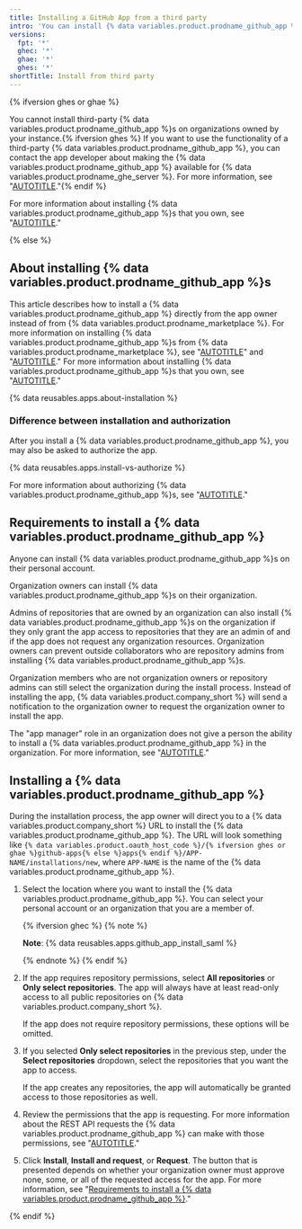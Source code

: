 ```yaml
---
title: Installing a GitHub App from a third party
intro: 'You can install {% data variables.product.prodname_github_app %}s directly from the app owner to use on your personal account or organizations.'
versions:
  fpt: '*'
  ghec: '*'
  ghae: '*'
  ghes: '*'
shortTitle: Install from third party
---
```


{% ifversion ghes or ghae %}

You cannot install third-party {% data variables.product.prodname_github_app %}s on organizations owned by your instance.{% ifversion ghes %} If you want to use the functionality of a third-party {% data variables.product.prodname_github_app %}, you can contact the app developer about making the {% data variables.product.prodname_github_app %} available for {% data variables.product.prodname_ghe_server %}. For more information, see "[AUTOTITLE](/apps/sharing-github-apps/making-your-github-app-available-for-github-enterprise-server)."{% endif %}

For more information about installing {% data variables.product.prodname_github_app %}s that you own, see "[AUTOTITLE](/apps/maintaining-github-apps/installing-your-own-github-app)."

{% else %}

## About installing {% data variables.product.prodname_github_app %}s

This article describes how to install a {% data variables.product.prodname_github_app %} directly from the app owner instead of from {% data variables.product.prodname_marketplace %}. For more information on installing {% data variables.product.prodname_github_app %}s from {% data variables.product.prodname_marketplace %}, see "[AUTOTITLE](/apps/using-github-apps/installing-a-github-app-in-your-personal-account)" and "[AUTOTITLE](/apps/using-github-apps/installing-a-github-app-in-your-organization)." For more information about installing {% data variables.product.prodname_github_app %}s that you own, see "[AUTOTITLE](/apps/maintaining-github-apps/installing-your-own-github-app)."

{% data reusables.apps.about-installation %}

### Difference between installation and authorization

After you install a {% data variables.product.prodname_github_app %}, you may also be asked to authorize the app.

{% data reusables.apps.install-vs-authorize %}

For more information about authorizing {% data variables.product.prodname_github_app %}s, see "[AUTOTITLE](/apps/using-github-apps/authorizing-github-apps)."

## Requirements to install a {% data variables.product.prodname_github_app %}

Anyone can install {% data variables.product.prodname_github_app %}s on their personal account.

Organization owners can install {% data variables.product.prodname_github_app %}s on their organization.

Admins of repositories that are owned by an organization can also install {% data variables.product.prodname_github_app %}s on the organization if they only grant the app access to repositories that they are an admin of and if the app does not request any organization resources. Organization owners can prevent outside collaborators who are repository admins from installing {% data variables.product.prodname_github_app %}s.

Organization members who are not organization owners or repository admins can still select the organization during the install process. Instead of installing the app, {% data variables.product.company_short %} will send a notification to the organization owner to request the organization owner to install the app.

The "app manager" role in an organization does not give a person the ability to install a {% data variables.product.prodname_github_app %} in the organization. For more information, see "[AUTOTITLE](/apps/maintaining-github-apps/about-github-app-managers)."

## Installing a {% data variables.product.prodname_github_app %}

During the installation process, the app owner will direct you to a {% data variables.product.company_short %} URL to install the {% data variables.product.prodname_github_app %}. The URL will look something like `{% data variables.product.oauth_host_code %}/{% ifversion ghes or ghae %}github-apps{% else %}apps{% endif %}/APP-NAME/installations/new`, where `APP-NAME` is the name of the {% data variables.product.prodname_github_app %}.

1. Select the location where you want to install the {% data variables.product.prodname_github_app %}. You can select your personal account or an organization that you are a member of.

   {% ifversion ghec %}
   {% note %}

   **Note**: {% data reusables.apps.github_app_install_saml %}

   {% endnote %}
   {% endif %}

1. If the app requires repository permissions, select **All repositories** or **Only select repositories**. The app will always have at least read-only access to all public repositories on {% data variables.product.company_short %}.

   If the app does not require repository permissions, these options will be omitted.
1. If you selected **Only select repositories** in the previous step, under the **Select repositories** dropdown, select the repositories that you want the app to access.

   If the app creates any repositories, the app will automatically be granted access to those repositories as well.
1. Review the permissions that the app is requesting. For more information about the REST API requests the {% data variables.product.prodname_github_app %} can make with those permissions, see "[AUTOTITLE](/rest/overview/permissions-required-for-github-apps)."
1. Click **Install**, **Install and request**, or **Request**. The button that is presented depends on whether your organization owner must approve none, some, or all of the requested access for the app. For more information, see "[Requirements to install a {% data variables.product.prodname_github_app %}](#requirements-to-install-a-github-app)."

{% endif %}